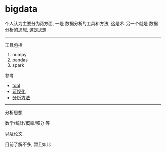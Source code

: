 # bigdata
个人认为主要分为两方面, 一是 数据分析的工具和方法, 这是术. 另一个就是 数据分析的思想, 这是思想.

---
工具包括
1. numpy
2. pandas
3. spark

参考
- [tool](./tool/)
- [可视化](./visualisation/)
- [分析方法](./analysis/)

---
分析思想

数学/统计/概率/积分 等

以及论文.

目前了解不多, 暂且如此